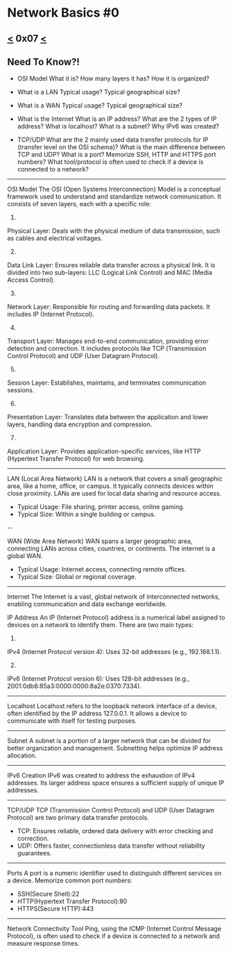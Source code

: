 # Network Basics #0
[<]() 0x07 [<](https://github.com/TheeKingZa/alx-system_engineering-devops/tree/master/0x08-networking_basics_2/README.md)
---

Need To Know?!
--------------

* OSI Model
	What it is?
	How many layers it has?
	How it is organized?

* What is a LAN
	Typical usage?
	Typical geographical size?

* What is a WAN
	Typical usage?
	Typical geographical size?

* What is the Internet
	What is an IP address?
	What are the 2 types of IP address?
	What is localhost?
	What is a subnet?
	Why IPv6 was created?

* TCP/UDP
	What are the 2 mainly used data transfer protocols for IP (transfer level on the OSI schema)?
	What is the main difference between TCP and UDP?
	What is a port?
	Memorize SSH, HTTP and HTTPS port numbers?
	What tool/protocol is often used to check if a device is connected to a network?

----------------------------------------------------------

OSI Model
The OSI (Open Systems Interconnection) Model is a conceptual framework used to understand and standardize network communication. It consists of seven layers, each with a specific role:

1.
Physical Layer: Deals with the physical medium of data transmission, such as cables and electrical voltages.

2.
Data Link Layer: Ensures reliable data transfer across a physical link. It is divided into two sub-layers: LLC (Logical Link Control) and MAC (Media Access Control).

3.
Network Layer: Responsible for routing and forwarding data packets. It includes IP (Internet Protocol).

4.
Transport Layer: Manages end-to-end communication, providing error detection and correction. It includes protocols like TCP (Transmission Control Protocol) and UDP (User Datagram Protocol).

5.
Session Layer: Establishes, maintains, and terminates communication sessions.

6.
Presentation Layer: Translates data between the application and lower layers, handling data encryption and compression.

7.
Application Layer: Provides application-specific services, like HTTP (Hypertext Transfer Protocol) for web browsing.

----------------------

LAN (Local Area Network)
LAN is a network that covers a small geographic area, like a home, office, or campus. It typically connects devices within close proximity. LANs are used for local data sharing and resource access.

* Typical Usage: File sharing, printer access, online gaming.
* Typical Size: Within a single building or campus.

--

WAN (Wide Area Network)
WAN spans a larger geographic area, connecting LANs across cities, countries, or continents. The internet is a global WAN.

* Typical Usage: Internet access, connecting remote offices.
* Typical Size: Global or regional coverage.

-----------------------

Internet
The Internet is a vast, global network of interconnected networks, enabling communication and data exchange worldwide.

IP Address
An IP (Internet Protocol) address is a numerical label assigned to devices on a network to identify them. There are two main types:

1.
IPv4 (Internet Protocol version 4): Uses 32-bit addresses (e.g., 192.168.1.1).

2.
IPv6 (Internet Protocol version 6): Uses 128-bit addresses (e.g., 2001:0db8:85a3:0000:0000:8a2e:0370:7334).

-------------------------

Localhost
Localhost refers to the loopback network interface of a device, often identified by the IP address 127.0.0.1. It allows a device to communicate with itself for testing purposes.

-------------------------

Subnet
A subnet is a portion of a larger network that can be divided for better organization and management. Subnetting helps optimize IP address allocation.

-------------------------

IPv6 Creation
IPv6 was created to address the exhaustion of IPv4 addresses. Its larger address space ensures a sufficient supply of unique IP addresses.

-------------------------
TCP/UDP
TCP (Transmission Control Protocol) and UDP (User Datagram Protocol) are two primary data transfer protocols.

* TCP: Ensures reliable, ordered data delivery with error checking and correction.
* UDP: Offers faster, connectionless data transfer without reliability guarantees.

---------------------------

Ports
A port is a numeric identifier used to distinguish different services on a device. Memorize common port numbers:

* SSH(Secure Shell):22
* HTTP(Hypertext Transfer Protocol):80
* HTTPS(Secure HTTP):443
-----------------------------

Network Connectivity Tool
Ping, using the ICMP (Internet Control Message Protocol), is often used to check if a device is connected to a network and measure response times.

